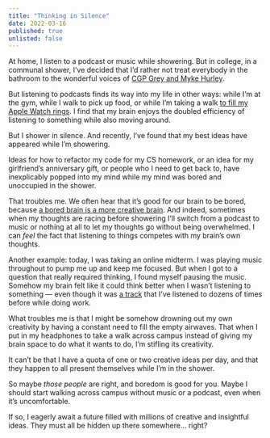 ```yaml
---
title: "Thinking in Silence"
date: 2022-03-16
published: true
unlisted: false
---
```


At home, I listen to a podcast or music while showering. But in college, in a communal shower, I’ve decided that I’d rather not treat everybody in the bathroom to the wonderful voices of [CGP Grey and Myke Hurley](https://www.relay.fm/cortex/).

But listening to podcasts finds its way into my life in other ways: while I’m at the gym, while I walk to pick up food, or while I’m taking a walk [to fill my Apple Watch rings](https://benborgers.com/posts/2022-01-14#i-wanna-close-my-apple-watch-rings-every-day-this-year). I find that my brain enjoys the doubled efficiency of listening to something while also moving around.

But I shower in silence. And recently, I’ve found that my best ideas have appeared while I’m showering.

Ideas for how to refactor my code for my CS homework, or an idea for my girlfriend’s anniversary gift, or people who I need to get back to, have inexplicably popped into my mind while my mind was bored and unoccupied in the shower.

That troubles me. We often hear that it’s good for our brain to be bored, because [a bored brain is a more creative brain](https://www.nytimes.com/2019/02/02/opinion/sunday/children-bored.html). And indeed, sometimes when my thoughts are racing before showering I’ll switch from a podcast to music or nothing at all to let my thoughts go without being overwhelmed. I can _feel_ the fact that listening to things competes with my brain’s own thoughts.

Another example: today, I was taking an online midterm. I was playing music throughout to pump me up and keep me focused. But when I got to a question that really required thinking, I found myself pausing the music. Somehow my brain felt like it could think better when I wasn’t listening to something — even though it was [a track](https://www.youtube.com/watch?v=uWzkK7tUjaU) that I’ve listened to dozens of times before while doing work.

What troubles me is that I might be somehow drowning out my own creativity by having a constant need to fill the empty airwaves. That when I put in my headphones to take a walk across campus instead of giving my brain space to do what it wants to do, I’m stifling its creativity.

It can’t be that I have a quota of one or two creative ideas per day, and that they happen to all present themselves while I’m in the shower.

So maybe _those people_ are right, and boredom is good for you. Maybe I should start walking across campus without music or a podcast, even when it’s uncomfortable.

If so, I eagerly await a future filled with millions of creative and insightful ideas. They must all be hidden up there somewhere... right?
